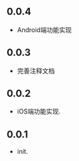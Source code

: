 <!--
 * @Author: 丁健
 * @Date: 2022-04-01 08:43:56
 * @LastEditTime: 2022-04-02 16:33:38
 * @LastEditors: 丁健
 * @Description: 
 * @FilePath: /amap_flutter_search/CHANGELOG.md
 * 可以输入预定的版权声明、个性签名、空行等
-->

## 0.0.4

* Android端功能实现
## 0.0.3

* 完善注释文档
## 0.0.2

* iOS端功能实现.
## 0.0.1

* init.
